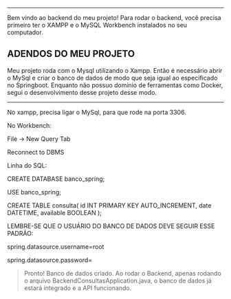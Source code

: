 
----------------------
Bem vindo ao backend do meu projeto!
Para rodar o backend, você precisa primeiro ter o XAMPP e o MySQL Workbench instalados no seu computador.



ADENDOS DO MEU PROJETO
-------------------------


Meu projeto roda com o Mysql utilizando o Xampp. Então é necessário abrir o MySql e criar o banco de dados de modo que seja igual ao especificado no Springboot.
Enquanto não possuo domínio de ferramentas como Docker, segui o desenvolvimento desse projeto desse modo.


--------------------------
No xampp, precisa ligar o MySql, para que rode na porta 3306.


No Workbench:


File → New Query Tab


Reconnect to DBMS


Linha do SQL: 


CREATE DATABASE banco_spring;


USE banco_spring;


CREATE TABLE consulta(
	id INT PRIMARY KEY AUTO_INCREMENT,
	date DATETIME,
	available BOOLEAN
);

LEMBRE-SE QUE O USUÁRIO DO BANCO DE DADOS DEVE SEGUIR ESSE PADRÃO:



spring.datasource.username=root




spring.datasource.password=




> Pronto! Banco de dados criado. Ao rodar o Backend, apenas rodando o arquivo BackendConsultasApplication.java, o banco de dados já estará integrado e a API funcionando.
